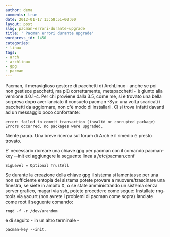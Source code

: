 ```yaml
---
author: dema
comments: true
date: 2012-01-17 13:58:51+00:00
layout: post
slug: pacman-errori-durante-upgrade
title: ' Pacman errori durante upgrade'
wordpress_id: 1450
categories:
- linux
tags:
- arch
- archlinux
- gpg
- pacman
---
```


Pacman, il meraviglioso gestore di pacchetti di ArchLinux - anche se poi non gestisce pacchetti, ma più correttamente, metapacchetti - è giunto alla versione 4.0.1-4. Per chi proviene dalla 3.5, come me, si è trovato una bella sorpresa dopo aver lanciato il consueto pacman -Syu: una volta scaricati i pacchetti da aggiornare, non c'è modo di installarli. Ci si trova infatti davanti ad un messaggio poco confortante:

    
    error: failed to commit transaction (invalid or corrupted package)
    Errors occurred, no packages were upgraded.


Niente paura. Una breve ricerca sul forum di Arch e il rimedio è presto trovato.

E' necessario ricreare una chiave gpg per pacman con il comando pacman-key --init ed aggiungere la seguente linea a /etc/pacman.conf

    
    SigLevel = Optional TrustAll


Se durante la creazione della chiave gpg il sistema si lamentasse per una non sufficiente entopia del sistema potete provare a muovere/trascinare una finestra, se siete in ambito X, o se state amministrando un sistema senza server grafico, magari via ssh, potete procedere come segue: Installate rng-tools via yaourt (non avrete i problemi di pacman come sopra) lanciate come root il seguente comando:

    
    rngd -f -r /dev/urandom


e di seguito - in un altro terminale -

    
    pacman-key --init.
